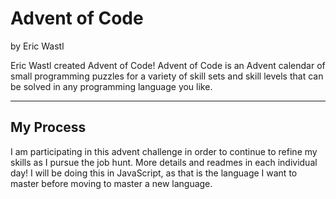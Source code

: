 # Advent of Code
by Eric Wastl

Eric Wastl created Advent of Code! Advent of Code is an Advent calendar of small programming puzzles for a variety of skill sets and skill levels that can be solved in any programming language you like.

___

## My Process

I am participating in this advent challenge in order to continue to refine my skills as I pursue the job hunt. More details and readmes in each individual day! I will be doing this in JavaScript, as that is the language I want to master before moving to master a new language.